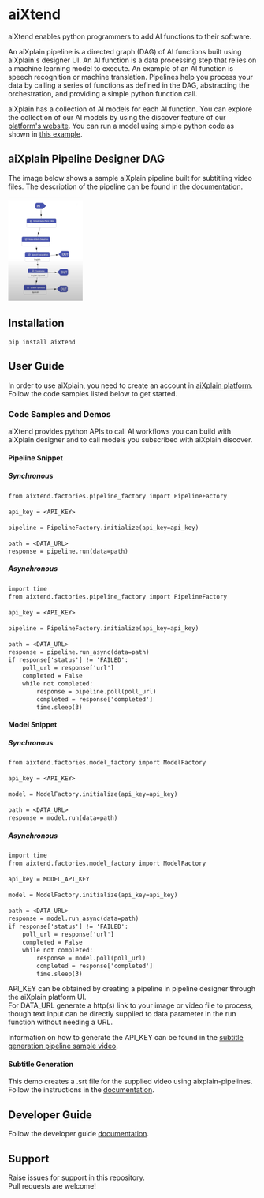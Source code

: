 # aiXtend

aiXtend enables python programmers to add AI functions to their software.

An aiXplain pipeline is a directed graph (DAG) of AI functions built using aiXplain's designer UI. An AI function is a data processing step that relies on a machine learning model to execute. An example of an AI function is speech recognition or machine translation. Pipelines help you process your data by calling a series of functions as defined in the DAG, abstracting the orchestration, and providing a simple python function call.

aiXplain has a collection of AI models for each AI function. You can explore the collection of our AI models by using the discover feature of our [platform's website](https://platform.aixplain.com/). You can run a model using simple python code as shown in [this example](https://github.com/aixplain/pipelines/tree/model_caller#model-snippet).

## aiXplain Pipeline Designer DAG

The image below shows a sample aiXplain pipeline built for subtitling video files. The description of the pipeline can be found in the [documentation](docs/samples/subtitle_generator/README.md).

<img src="docs/assets/designer-subtitling-sample.png" width=30% height=30%>


## Installation

```
pip install aixtend
```

## User Guide

In order to use aiXplain, you need to create an account in [aiXplain platform](https://platform.aixplain.com/). Follow the code samples listed below to get started.

### Code Samples and Demos

aiXtend provides python APIs to call AI workflows you can build with aiXplain designer and to call models you subscribed with aiXplain discover.

#### Pipeline Snippet
##### Synchronous

```
from aixtend.factories.pipeline_factory import PipelineFactory

api_key = <API_KEY>

pipeline = PipelineFactory.initialize(api_key=api_key)

path = <DATA_URL>
response = pipeline.run(data=path)
```
##### Asynchronous
```
import time
from aixtend.factories.pipeline_factory import PipelineFactory

api_key = <API_KEY>

pipeline = PipelineFactory.initialize(api_key=api_key)

path = <DATA_URL>
response = pipeline.run_async(data=path)
if response['status'] != 'FAILED':
    poll_url = response['url']
    completed = False
    while not completed:
        response = pipeline.poll(poll_url)
        completed = response['completed']
        time.sleep(3)
```

#### Model Snippet
##### Synchronous
```
from aixtend.factories.model_factory import ModelFactory

api_key = <API_KEY>

model = ModelFactory.initialize(api_key=api_key)

path = <DATA_URL>
response = model.run(data=path)
```
##### Asynchronous
```
import time
from aixtend.factories.model_factory import ModelFactory

api_key = MODEL_API_KEY

model = ModelFactory.initialize(api_key=api_key)

path = <DATA_URL>
response = model.run_async(data=path)
if response['status'] != 'FAILED':
    poll_url = response['url']
    completed = False
    while not completed:
        response = model.poll(poll_url)
        completed = response['completed']
        time.sleep(3)
```

API_KEY can be obtained by creating a pipeline in pipeline designer through the aiXplain platform UI.   
For DATA_URL generate a http(s) link to your image or video file to process, though text input can be directly supplied to data parameter in the run function without needing a URL.  
  
Information on how to generate the API_KEY can be found in the [subtitle generation pipeline sample video](https://aixplain.com/designer-tutorial/). 

#### Subtitle Generation

This demo creates a .srt file for the supplied video using aixplain-pipelines. Follow the instructions in the [documentation](docs/samples/subtitle_generator/README.md).

## Developer Guide

Follow the developer guide [documentation](docs/development/developer_guide.md).

## Support

Raise issues for support in this repository.  
Pull requests are welcome!

